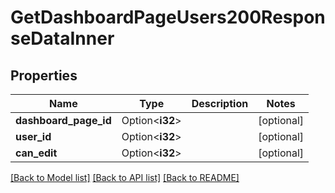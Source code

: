 # GetDashboardPageUsers200ResponseDataInner

## Properties

Name | Type | Description | Notes
------------ | ------------- | ------------- | -------------
**dashboard_page_id** | Option<**i32**> |  | [optional]
**user_id** | Option<**i32**> |  | [optional]
**can_edit** | Option<**i32**> |  | [optional]

[[Back to Model list]](../README.md#documentation-for-models) [[Back to API list]](../README.md#documentation-for-api-endpoints) [[Back to README]](../README.md)



